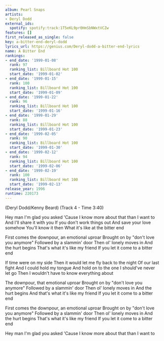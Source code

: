 ```yaml
---
album: Pearl Snaps
artists:
- Deryl Dodd
external_ids:
  spotify: spotify:track:1T5eKL9pr0HmSbNWxtVCZw
features: []
first_released_as_single: false
key: a-bitter-end-deryl-dodd
lyrics_url: https://genius.com/Deryl-dodd-a-bitter-end-lyrics
name: A Bitter End
rankings:
- end_date: '1999-01-08'
  rank: 97
  ranking_list: Billboard Hot 100
  start_date: '1999-01-02'
- end_date: '1999-01-15'
  rank: 100
  ranking_list: Billboard Hot 100
  start_date: '1999-01-09'
- end_date: '1999-01-22'
  rank: 96
  ranking_list: Billboard Hot 100
  start_date: '1999-01-16'
- end_date: '1999-01-29'
  rank: 88
  ranking_list: Billboard Hot 100
  start_date: '1999-01-23'
- end_date: '1999-02-05'
  rank: 90
  ranking_list: Billboard Hot 100
  start_date: '1999-01-30'
- end_date: '1999-02-12'
  rank: 94
  ranking_list: Billboard Hot 100
  start_date: '1999-02-06'
- end_date: '1999-02-19'
  rank: 100
  ranking_list: Billboard Hot 100
  start_date: '1999-02-13'
release_year: 1996
runtime: 220173
---
```

(Deryl Dodd/Kenny Beard)
(Track 4 - Time 3:40)

Hey man I'm glad you asked
'Cause I know more about that than I want to
And I'll share it with you
If you don't work things out
And save your love somehow
You'll know it then
What it's like at the bitter end

First comes the downpour, an emotional uproar
Brought on by "don't love you anymore"
Followed by a slammin' door
Then ol' lonely moves in
And the hurt begins
That's what it's like my friend
If you let it come to a bitter end

If time were on my side
Then it would let me fly back to the night
Of our last fight
And I could hold my tongue
And hold on to the one I should've never let go
Then I wouldn't have to know everything about

The downpour, that emotional uproar
Brought on by "don't love you anymore"
Followed by a slammin' door
Then ol' lonely moves in
And the hurt begins
And that's what it's like my friend
If you let it come to a bitter end

First comes the downpour, an emotional uproar
Brought on by "don't love you anymore"
Followed by a slammin' door
Then ol' lonely moves in
And the hurt begins
That's what it's like my friend
If you let it come to a bitter end

Hey man I'm glad you asked
'Cause I know more about that than I want to
